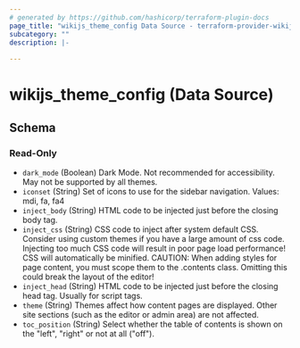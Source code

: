 ```yaml
---
# generated by https://github.com/hashicorp/terraform-plugin-docs
page_title: "wikijs_theme_config Data Source - terraform-provider-wikijs"
subcategory: ""
description: |-
  
---
```


# wikijs_theme_config (Data Source)





<!-- schema generated by tfplugindocs -->
## Schema

### Read-Only

- `dark_mode` (Boolean) Dark Mode. Not recommended for accessibility. May not be supported by all themes.
- `iconset` (String) Set of icons to use for the sidebar navigation. Values: mdi, fa, fa4
- `inject_body` (String) HTML code to be injected just before the closing body tag.
- `inject_css` (String) CSS code to inject after system default CSS. Consider using custom themes if you have a large amount of css code.
Injecting too much CSS code will result in poor page load performance! CSS will automatically be minified.
CAUTION: When adding styles for page content, you must scope them to the .contents class. Omitting this could break the layout of the editor!
- `inject_head` (String) HTML code to be injected just before the closing head tag. Usually for script tags.
- `theme` (String) Themes affect how content pages are displayed. Other site sections (such as the editor or admin area) are not affected.
- `toc_position` (String) Select whether the table of contents is shown on the "left", "right" or not at all ("off").


